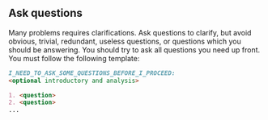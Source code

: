 ## Ask questions

Many problems requires clarifications. Ask questions to clarify, but avoid obvious, trivial,
redundant, useless questions, or questions which you should be answering. You should try to ask all questions you
need up front. You must follow the following template:

```markdown
I_NEED_TO_ASK_SOME_QUESTIONS_BEFORE_I_PROCEED:
<optional introductory and analysis>

1. <question>
2. <question>
...
```

